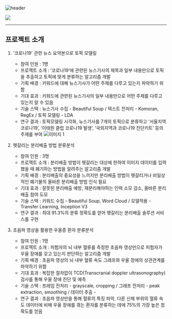 ![header](https://capsule-render.vercel.app/api?type=cylinder&color=auto&height=50&section=header&text=Hwang_Ji_Hyun&fontSize=30)


<img src="https://img.shields.io/badge/Python-1E82FF?style=flat-square&logo=Python&logoColor=white"/>


-----


## 프로젝트 소개

1. '코로나19' 관련 뉴스 요약본으로 토픽 모델링
    * 참여 인원 : 1명
    * 프로젝트 소개 : ‘코로나19’에 관련된 뉴스기사의 제목과 일부 내용만으로 토픽을 추출하고 토픽에 맞게 분류하는 알고리즘 개발
    * 기획 배경 : 키워드에 대해 뉴스기사가 어떤 주제를 다루고 있는지 파악하기 위함
    * 기대 효과 : 키워드에 관련된 뉴스기사의 일부 내용만으로 어떤 주제를 다루고 있는지 알 수 있음
    * 기술 스택 : 뉴스기사 수집 - Beautiful Soup / 텍스트 전처리 - Komoran, RegEx / 토픽 모델링 - LDA
    * 연구 결과 : 토픽모델링 시각화, 뉴스기사를 7개의 토픽으로 분류하고 ‘서울지역 코로나19’, ‘이태원 클럽 코로나19 발생’, ‘국외지역과 코로나19 진단키트’ 등의 주제를 부여
    ![이미지 1](https://user-images.githubusercontent.com/81837176/168552587-31aebb66-8cb6-41f0-a86a-cbe8f05745bf.png)


2. 헷갈리는 분리배출 방법 분류분석
     * 참여 인원 : 3명
     * 프로젝트 소개 : 분리배출 방법이 헷갈리는 대상에 한하여 이미지 데이터를 입력했을 때 폐기하는 방법을 알려주는 알고리즘 개발
     * 기획 배경 : 분리배출의 중요성을 느끼지만 분리배출 방법이 헷갈리거나 비일상적인 폐기물의 올바른 분리배출 방법 인식 필요
     * 기대 효과 : 잘못된 분리배출 예방, 재분리해야하는 인력 소모 감소, 올바른 분리배출 참여 도모
     * 기술 스택 : 키워드 수집 - Beautiful Soup, Word Cloud / 모델적용 - Transfer Learning, Inception V3
     * 연구 결과 : 최대 91.3%의 분류 정확도를 얻어 헷갈리는 분리배출 솔루션 서비스를 구현


3. 초음파 영상을 활용한 우울증 환자 분류분석
    * 참여 인원 : 1명
    * 프로젝트 소개 : 피험자의 뇌 내부 혈류를 측정한 초음파 영상만으로 피험자가 우울 장애를 갖고 있는지 판단하는 알고리즘 개발
    * 기획 배경 : 초음파 영상의 뇌 내부 혈류 속도 그래프와 우울 장애의 상관관계를 파악하기 위함
    * 기대 효과 : 복잡한 절차없이 TCD(Transcranial doppler ultrasonography) 검사를 통해 우울 장애 진단 및 예측
    * 기술 스택 : 프레임 전처리 - grayscale, cropping / 그래프 전처리 - peak extraction, smoothing / 데이터 추출 -  
    * 연구 결과 : 초음파 영상만을 통해 혈류의 특징 파악, 다른 신체 부위의 혈류 속도 데이터에 비해 우울 장애를 겪는 환자를 분류하는 데에 75%의 가장 높은 정확도를 얻음
   
